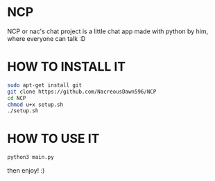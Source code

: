# NCP
NCP or nac's chat project is a little chat app made with python by him, where everyone can talk :D

# HOW TO INSTALL IT

```sh
sudo apt-get install git
git clone https://github.com/NacreousDawn596/NCP
cd NCP
chmod u+x setup.sh
./setup.sh
```

# HOW TO USE IT

```sh
python3 main.py
```
then enjoy! :)
